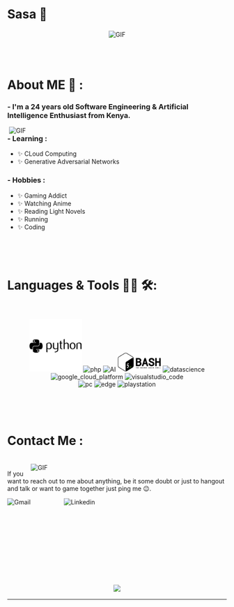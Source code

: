 # Sasa 👋

<div align="center">
<img hight="300" width="700" alt="GIF" align="center" src="https://c.tenor.com/GqAUlbRPmZwAAAAC/mob-psycho.gif">
</div>

</br>
</br>
</br>


# About ME 💬 :

### - I'm a 24 years old Software Engineering & Artificial Intelligence Enthusiast from Kenya.

<img hight="400" width="500" alt="GIF" align="right" src="https://github.com/Xx-Ashutosh-xX/Xx-Ashutosh-xX/blob/master/assets/1936.gif">

### - Learning :
- ✨ CLoud Computing
- ✨ Generative Adversarial Networks

### - Hobbies : 
- ✨ Gaming Addict
- ✨ Watching Anime
- ✨ Reading Light Novels
- ✨ Running
- ✨ Coding

</br>
</br>
</br>



# Languages & Tools 👨‍💻 🛠:
</br>

<p align="center">

<!-- For more icons please follow  https://github.com/MikeCodesDotNET/ColoredBadges -->
<img src="https://github.com/Xx-Ashutosh-xX/Xx-Ashutosh-xX/blob/master/assets/icons/python.png" alt="python" width="120" hight="50">
<img src="https://www.google.com/search?q=php+image&sxsrf=AOaemvLPdJt_bji4Xdxkd8m_fgj9H7DDbA:1633246231510&tbm=isch&source=iu&ictx=1&fir=tpYaj8xt4l2DKM%252CMS5KjYRu9JUKWM%252C_%253BeyBh50ffTx0TBM%252C87OGAJlo3ckwEM%252C_%253BoxZ_IFvsyRhPwM%252COrDzOQz5-Vc9JM%252C_%253BGXyxdQc13yFxHM%252C1uOrM7PhZjipCM%252C_%253BnkBg-pScBPhv3M%252CQx9n_9YBjIl_aM%252C_%253BhzQNaOWMx5ypTM%252C_UAwdzScJ7DfGM%252C_%253B1sO4MPBhIZ6-DM%252CGiT9bnwL_2llKM%252C_%253BueYEQ7Q-XFhUwM%252Cskpnv4hjskTu0M%252C_%253B6pTp79m3Zba-eM%252CkcxPJh827RwtwM%252C_%253Bd34WleeYTrfJxM%252CYKeAJgfcLY_L0M%252C_%253BK9l2juspE_CkjM%252ClTN5XEjy_ldbyM%252C_%253BCGAs8zL-jteZuM%252Ck1OdjzRcI3AY8M%252C_&vet=1&usg=AI4_-kTjEl04B8yf9n84lcSh2_yqZ43O5A&sa=X&ved=2ahUKEwjzrtar3K3zAhUO8xQKHUZyAFIQ9QF6BAgIEAE#imgrc=tpYaj8xt4l2DKM" alt="php"  width="100" hight="50">
<img src="https://github.com/Xx-Ashutosh-xX/Xx-Ashutosh-xX/blob/master/assets/icons/ai.png" alt="AI" width="90" hight="50">
<img src="https://github.com/Xx-Ashutosh-xX/Xx-Ashutosh-xX/blob/master/assets/icons/bash.png" alt="bash" width="100" hight="50">
<img src="https://github.com/Xx-Ashutosh-xX/Xx-Ashutosh-xX/blob/master/assets/icons/datascience.png" alt="datascience" width="180" hight="50">
</br>
<img src="https://github.com/Xx-Ashutosh-xX/Xx-Ashutosh-xX/blob/master/assets/icons/google_cloud_platform.png" alt="google_cloud_platform" width="270" hight="50">
<img src="https://github.com/Xx-Ashutosh-xX/Xx-Ashutosh-xX/blob/master/assets/icons/visualstudio_code.png" alt="visualstudio_code" width="240" hight="50">
</br>
<img src="https://github.com/Xx-Ashutosh-xX/Xx-Ashutosh-xX/blob/master/assets/icons/pc.png" alt="pc" width="100" hight="50">
<img src="https://github.com/Xx-Ashutosh-xX/Xx-Ashutosh-xX/blob/master/assets/icons/edge.png" alt="edge" width="100" hight="50">
<img src="https://github.com/Xx-Ashutosh-xX/Xx-Ashutosh-xX/blob/master/assets/icons/playstation@3x.png" alt="playstation" width="150" hight="50">
</p>
</br>
</br>
</br>



# Contact Me :

<p>
 </br>


<img hight="320" width="450" align="right" alt="GIF" src="https://github.com/Xx-Ashutosh-xX/Xx-Ashutosh-xX/blob/master/assets/93195.gif">


If you want to reach out to me about anything, be it some doubt or just to hangout and talk or want to game together just ping me 😉.

<a href="matibealloys@gmail.com">
 <img align="left" alt="Gmail" width="130" hight="100" src="https://github.com/Xx-Ashutosh-xX/Xx-Ashutosh-xX/blob/master/assets/icons/gmail.png" />
</a>
<a href="https://www.linkedin.com/in/matibe-jeremy-380934193/">
  <img align="left" alt="Linkedin" width="150" hight="100" src="https://github.com/Xx-Ashutosh-xX/Xx-Ashutosh-xX/blob/master/assets/icons/linkedin.png" />
</br>
</br>
</br>
</a>
 </p>
 

</br>
</br>
</br>
</br>
</br>
</br>
</br>



<p align="center" >  
  <a href="https://github.com/matibejeremy/github-readme-stats"> 
<img  src="https://github-readme-stats.vercel.app/api?username=Xx-Ashutosh-xX&&show_icons=true&theme=radical"/>
  </a>
  </p>

*************
